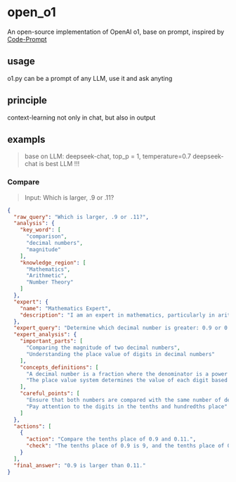# open_o1

An open-source implementation of OpenAI o1, base on prompt, inspired by [Code-Prompt](https://github.com/Disdjj/prompt_in_code)

## usage

o1.py can be a prompt of any LLM, use it and ask anyting

## principle

context-learning not only in chat, but also in output

## exampls

> base on LLM: deepseek-chat, top_p = 1, temperature=0.7
> deepseek-chat is best LLM !!!

### Compare

> Input: Which is larger, .9 or .11?

```json
{
  "raw_query": "Which is larger, .9 or .11?",
  "analysis": {
    "key_word": [
      "comparison",
      "decimal numbers",
      "magnitude"
    ],
    "knowledge_region": [
      "Mathematics",
      "Arithmetic",
      "Number Theory"
    ]
  },
  "expert": {
    "name": "Mathematics Expert",
    "description": "I am an expert in mathematics, particularly in arithmetic and number theory."
  },
  "expert_query": "Determine which decimal number is greater: 0.9 or 0.11.",
  "expert_analysis": {
    "important_parts": [
      "Comparing the magnitude of two decimal numbers",
      "Understanding the place value of digits in decimal numbers"
    ],
    "concepts_definitions": [
      "A decimal number is a fraction where the denominator is a power of ten",
      "The place value system determines the value of each digit based on its position"“位值系统根据每个数字的位置确定其值”
    ],
    "careful_points": [
      "Ensure that both numbers are compared with the same number of decimal places",
      "Pay attention to the digits in the tenths and hundredths place"
    ]
  },
  "actions": [
    {
      "action": "Compare the tenths place of 0.9 and 0.11.",
      "check": "The tenths place of 0.9 is 9, and the tenths place of 0.11 is 1. Since 9 > 1, 0.9 is larger than 0.11."
    }
  ],
  "final_answer": "0.9 is larger than 0.11."
}
```
